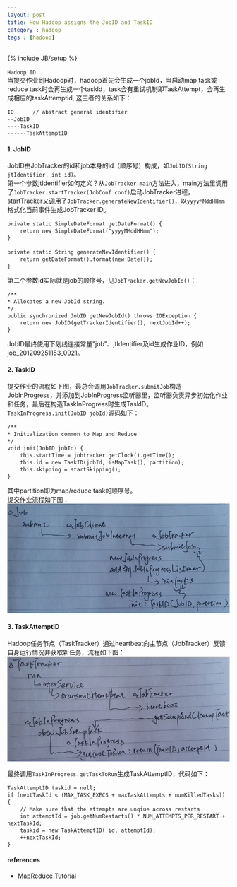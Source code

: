 ```yaml
---
layout: post
title: How Hadoop assigns the JobID and TaskID
category : hadoop
tags : [hadoop]
---
```

{% include JB/setup %}

`Hadoop ID`  
当提交作业到Hadoop时，hadoop首先会生成一个jobId，当启动map task或reduce task时会再生成一个taskId，task会有重试机制即TaskAttempt，会再生成相应的taskAttemptid,
这三者的关系如下：

	ID		// abstract general identifier
	--JobID
	----TaskID
	------TaskAttemptID


#### 1. JobID
JobID由JobTracker的id和job本身的id（顺序号）构成，如`JobID(String jtIdentifier, int id)`。  
第一个参数jtIdentifier如何定义？从`JobTracker.main`方法进入，main方法里调用了`JobTracker.startTracker(JobConf conf)`启动JobTracker进程，
startTracker又调用了`JobTracker.generateNewIdentifier()`，以`yyyyMMddHHmm`格式化当前事件生成JobTracker ID。

	private static SimpleDateFormat getDateFormat() {
    	return new SimpleDateFormat("yyyyMMddHHmm");
  	}
	
  	private static String generateNewIdentifier() {
    	return getDateFormat().format(new Date());
  	}

第二个参数id实际就是job的顺序号，见`JobTracker.getNewJobId()`：

	/**
	* Allocates a new JobId string.
	*/
	public synchronized JobID getNewJobId() throws IOException {
		return new JobID(getTrackerIdentifier(), nextJobId++);
	}

JobID最终使用下划线连接常量"job"、jtIdentifier及id生成作业ID，例如job_201209251153_0921。

#### 2. TaskID
提交作业的流程如下图，最总会调用`JobTracker.submitJob`构造JobInProgress，并添加到JobInProgress监听器里，监听器负责异步初始化作业和任务，最后在构造TaskInProgress时生成TaskID。  
`TaskInProgress.init(JobID jobId)`源码如下：

	/**
	* Initialization common to Map and Reduce
	*/
	void init(JobID jobId) {
		this.startTime = jobtracker.getClock().getTime();
		this.id = new TaskID(jobId, isMapTask(), partition);
		this.skipping = startSkipping();
	}

其中partition即为map/reduce task的顺序号。  
提交作业流程如下图：  
![SubmitJob](https://github.com/gengmzh/gengmzh.github.com/raw/master/_includes/hadoop_submit.jpg)  


#### 3. TaskAttemptID
Hadoop任务节点（TaskTracker）通过heartbeat向主节点（JobTracker）反馈自身运行情况并获取新任务，流程如下图：  
![SubmitJob](https://github.com/gengmzh/gengmzh.github.com/raw/master/_includes/hadoop_heartbeat.jpg)  

最终调用`TaskInProgress.getTaskToRun`生成TaskAttemptID，代码如下：

	TaskAttemptID taskid = null;
	if (nextTaskId < (MAX_TASK_EXECS + maxTaskAttempts + numKilledTasks)) {
		// Make sure that the attempts are unqiue across restarts
		int attemptId = job.getNumRestarts() * NUM_ATTEMPTS_PER_RESTART + nextTaskId;
		taskid = new TaskAttemptID( id, attemptId);
		++nextTaskId;
	}


#### references
+ [MapReduce Tutorial](http://hadoop.apache.org/docs/r1.0.3/mapred_tutorial.html)
